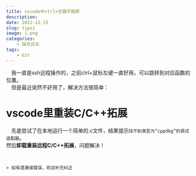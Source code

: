 ```yaml
---
title: vscode中ctrl+左键不跳转
description: 
date: 2022-12-15
slug: tips1
image: 1.png
categories:
    - 踩坑日志
tags:
    - Git
---
```

&emsp;我一直是ssh远程操作的，之前ctrl+鼠标左键一直好用，可以跳转到对应函数的位置。  
&emsp;但是最近突然不好用了，解决方法很简单：
# vscode里重装C/C++拓展
&emsp;先是尝试了在本地运行一个简单的.c文件，结果提示```找不到类型为“cppdbg”的调试适配器```。  
然后**卸载重装远程C/C++拓展**，问题解决！
```


> 如有遗漏或错误，欢迎补充纠正